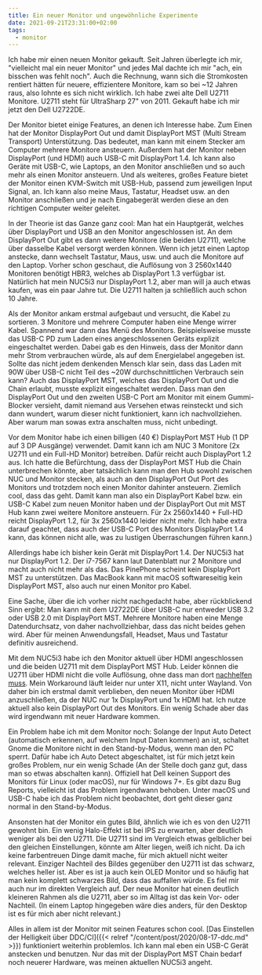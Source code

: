 ```yaml
---
title: Ein neuer Monitor und ungewöhnliche Experimente
date: 2021-09-21T23:31:00+02:00
tags:
  - monitor
---
```

Ich habe mir einen neuen Monitor gekauft.
Seit Jahren überlegte ich mir, "vielleicht mal ein neuer Monitor" und jedes Mal dachte ich mir "ach, ein bisschen was fehlt noch".
Auch die Rechnung, wann sich die Stromkosten rentiert hätten für neuere, effizientere Monitore, kam so bei ~12 Jahren raus, also lohnte es sich nicht wirklich.
Ich habe zwei alte Dell U2711 Monitore.
U2711 steht für UltraSharp 27" von 2011.
Gekauft habe ich mir jetzt den Dell U2722DE.

Der Monitor bietet einige Features, an denen ich Interesse habe.
Zum Einen hat der Monitor DisplayPort Out und damit DisplayPort MST (Multi Stream Transport) Unterstützung.
Das bedeutet, man kann mit einem Stecker am Computer mehrere Monitore ansteuern.
Außerdem hat der Monitor neben DisplayPort (und HDMI) auch USB-C mit DisplayPort 1.4.
Ich kann also Geräte mit USB-C, wie Laptops, an den Monitor anschließen und so auch mehr als einen Monitor ansteuern.
Und als weiteres, großes Feature bietet der Monitor einen KVM-Switch mit USB-Hub, passend zum jeweiligen Input Signal, an.
Ich kann also meine Maus, Tastatur, Headset usw. an den Monitor anschließen und je nach Eingabegerät werden diese an den richtigen Computer weiter geleitet.

In der Theorie ist das Ganze ganz cool:
Man hat ein Hauptgerät, welches über DisplayPort und USB an den Monitor angeschlossen ist.
An dem DisplayPort Out gibt es dann weitere Monitore (die beiden U2711), welche über dasselbe Kabel versorgt werden können.
Wenn ich jetzt einen Laptop anstecke, dann wechselt Tastatur, Maus, usw. und auch die Monitore auf den Laptop.
Vorher schon geschaut, die Auflösung von 3 2560x1440 Monitoren benötigt HBR3, welches ab DisplayPort 1.3 verfügbar ist.
Natürlich hat mein NUC5i3 nur DisplayPort 1.2, aber man will ja auch etwas kaufen, was ein paar Jahre tut.
Die U2711 halten ja schließlich auch schon 10 Jahre.

Als der Monitor ankam erstmal aufgebaut und versucht, die Kabel zu sortieren.
3 Monitore und mehrere Computer haben eine Menge wirrer Kabel.
Spannend war dann das Menü des Monitors.
Beispielsweise musste das USB-C PD zum Laden eines angeschlossenen Geräts explizit eingeschaltet werden.
Dabei gab es den Hinweis, dass der Monitor dann mehr Strom verbrauchen würde, als auf dem Energielabel angegeben ist.
Sollte das nicht jedem denkenden Mensch klar sein, dass das Laden mit 90W über USB-C nicht Teil des ~20W durchschnittlichen Verbrauch sein kann?
Auch das DisplayPort MST, welches das DisplayPort Out und die Chain erlaubt, musste explizit eingeschaltet werden.
Dass man den DisplayPort Out und den zweiten USB-C Port am Monitor mit einem Gummi-Blocker versieht, damit niemand aus Versehen etwas reinsteckt und sich dann wundert, warum dieser nicht funktioniert, kann ich nachvollziehen.
Aber warum man sowas extra anschalten muss, nicht unbedingt.

Vor dem Monitor habe ich einen billigen (40 €) DisplayPort MST Hub (1 DP auf 3 DP Ausgänge) verwendet.
Damit kann ich am NUC 3 Monitore (2x U2711 und ein Full-HD Monitor) betreiben.
Dafür reicht auch DisplayPort 1.2 aus.
Ich hatte die Befürchtung, dass der DisplayPort MST Hub die Chain unterbrechen könnte, aber tatsächlich kann man den Hub sowohl zwischen NUC und Monitor stecken, als auch an den DisplayPort Out Port des Monitors und trotzdem noch einen Monitor dahinter ansteuern.
Ziemlich cool, dass das geht.
Damit kann man also ein DisplayPort Kabel bzw. ein USB-C Kabel zum neuen Monitor haben und der DisplayPort Out mit MST Hub kann zwei weitere Monitore ansteuern.
Für 2x 2560x1440 + Full-HD reicht DisplayPort 1.2, für 3x 2560x1440 leider nicht mehr.
(Ich habe extra darauf geachtet, dass auch der USB-C Port des Monitors DisplayPort 1.4 kann, das können nicht alle, was zu lustigen Überraschungen führen kann.)

Allerdings habe ich bisher kein Gerät mit DisplayPort 1.4.
Der NUC5i3 hat nur DisplayPort 1.2.
Der i7-7567 kann laut Datenblatt nur 2 Monitore und macht auch nicht mehr als das.
Das PinePhone scheint kein DisplayPort MST zu unterstützen.
Das MacBook kann mit macOS softwareseitig kein DisplayPort MST, also auch nur einen Monitor pro Kabel.

Eine Sache, über die ich vorher nicht nachgedacht habe, aber rückblickend Sinn ergibt:
Man kann mit dem U2722DE über USB-C nur entweder USB 3.2 oder USB 2.0 mit DisplayPort MST.
Mehrere Monitore haben eine Menge Datendurchsatz, von daher nachvollziehbar, dass das nicht beides gehen wird.
Aber für meinen Anwendungsfall, Headset, Maus und Tastatur definitiv ausreichend.

Mit dem NUC5i3 habe ich den Monitor aktuell über HDMI angeschlossen und die beiden U2711 mit dem DisplayPort MST Hub.
Leider können die U2711 über HDMI nicht die volle Auflösung, ohne dass man dort [nachhelfen muss](https://github.com/EdJoPaTo/u2711-hdmi-linux).
Mein Workaround läuft leider nur unter X11, nicht unter Wayland.
Von daher bin ich erstmal damit verblieben, den neuen Monitor über HDMI anzuschließen, da der NUC nur 1x DisplayPort und 1x HDMI hat.
Ich nutze aktuell also kein DisplayPort Out des Monitors.
Ein wenig Schade aber das wird irgendwann mit neuer Hardware kommen.

Ein Problem habe ich mit dem Monitor noch:
Solange der Input Auto Detect (automatisch erkennen, auf welchem Input Daten kommen) an ist, schaltet Gnome die Monitore nicht in den Stand-by-Modus, wenn man den PC sperrt.
Dafür habe ich Auto Detect abgeschaltet, ist für mich jetzt kein großes Problem, nur ein wenig Schade (An der Stelle doch ganz gut, dass man so etwas abschalten kann).
Offiziell hat Dell keinen Support des Monitors für Linux (oder macOS), nur für Windows 7+.
Es gibt dazu Bug Reports, vielleicht ist das Problem irgendwann behoben.
Unter macOS und USB-C habe ich das Problem nicht beobachtet, dort geht dieser ganz normal in den Stand-by-Modus.

Ansonsten hat der Monitor ein gutes Bild, ähnlich wie ich es von den U2711 gewohnt bin.
Ein wenig Halo-Effekt ist bei IPS zu erwarten, aber deutlich weniger als bei den U2711.
Die U2711 sind im Vergleich etwas gelblicher bei den gleichen Einstellungen, könnte am Alter liegen, weiß ich nicht.
Da ich keine farbentreuen Dinge damit mache, für mich aktuell nicht weiter relevant.
Einziger Nachteil des Bildes gegenüber den U2711 ist das schwarz, welches heller ist.
Aber es ist ja auch kein OLED Monitor und so häufig hat man kein komplett schwarzes Bild, dass das auffallen würde.
Es fiel mir auch nur im direkten Vergleich auf.
Der neue Monitor hat einen deutlich kleineren Rahmen als die U2711, aber so im Alltag ist das kein Vor- oder Nachteil.
(In einem Laptop hingegeben wäre dies anders, für den Desktop ist es für mich aber nicht relevant.)

Alles in allem ist der Monitor mit seinen Features schon cool.
[Das Einstellen der Helligkeit über DDC/CI]({{< relref "/content/post/2020/08-17-ddc.md" >}}) funktioniert weiterhin problemlos.
Ich kann mal eben ein USB-C Gerät anstecken und benutzen.
Nur das mit der DisplayPort MST Chain bedarf noch neuerer Hardware, was meinen aktuellen NUC5i3 angeht.
